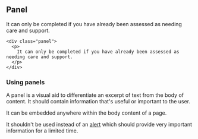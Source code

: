 ## Panel

<div class="panel">
  <p>
    It can only be completed if you have already been assessed as needing care and support.
  </p>
</div>

    <div class="panel">
      <p>
        It can only be completed if you have already been assessed as needing care and support.
      </p>
    </div>

### Using panels

A panel is a visual aid to differentiate an excerpt of text from the body of content. It should contain information that's useful or important to the user.

It can be embedded anywhere within the body content of a page.

It shouldn't be used instead of an <a href="/docs/core/components/alert">alert</a> which should provide very important information for a limited time.
